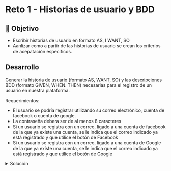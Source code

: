 # Reto 1 - Historias de usuario y BDD

## :dart: Objetivo

- Escribir historias de usuario en formato AS, I WANT, SO
- Aanlizar como a partir de las historias de usuario se crean los criterios de acepatación especificos.

## Desarrollo

Generar la historia de usuario (formato AS, WANT, SO) y las descripciones BDD (formato GIVEN, WHEN. THEN) necesarias
para el registro de un usuario en nuestra plataforma.

Requerimientos:

- El usuario se podría registrar utilizando su correo electrónico, cuenta de facebook o cuenta de google.
- La contraseña debera ser de al menos 8 caracteres
- Si un usuario se registra con un correo, ligado a una cuenta de facebook de la que ya existe una cuenta, se le indica
  que el correo indicado ya está registrado y que utilice el botón de Facebook
- Si un usuario se registra con un correo, ligado a una cuenta de Google de la que ya existe una cuenta, se le indica
  que el correo indicado ya está registrado y que utilice el botón de Google

<details>
  <summary>Solución</summary>
  
1. Como primer paso y tomando en cuenta los requerimientos describiremos de manera genera la tarea que se quiere realizar en el sistema,quién la quiere realizar, cómo la quiere realizar y para qué la quiere realizar.

## Historia de usuario Sign up

**AS** un usuario
**I WANT** poder registrarme utilizando mi correo, cuenta de facebook o google
**SO** puedo ingresar a la aplicación con mi cuenta
  
2. Con nuestra historia de usuario describiendo de forma global la tarea a realizar, ahora describiremos en detalle el funcionamiento con los criterios de aceptación

## Criterios de aceptación

**GIVEN** un usuario
**WHEN** se registra con correo y contraseña
**THEN** se crea su registro en la aplicación

**GIVEN** un usuario
**WHEN** ingresa una contraseña de longitud menor a 8 caracteres
**THEN** se le indica que requiere una contraseña de al menos 8 caracteres

**GIVEN** un usuario
**WHEN** se registra con una cuenta de facebook **sin correo** asociado
**THEN** se crea su registro en la aplicación

**GIVEN** un usuario
**WHEN** se registra con una cuenta de facebook con correo asociado
**THEN** se crea su registro en la aplicación

**GIVEN** un usuario
**WHEN** se registra con una cuenta de google
**THEN** se crea su registro en la aplicación

**GIVEN** un usuario
**WHEN** se registra con un correo del que ya existe una cuenta
**THEN** se le indica que el correo indicado ya ya esta registrado

**GIVEN** un usuario
**WHEN** se registra con un correo, ligado a una cuenta de facebook de la que ya existe una cuenta
**THEN** se le indica que el correo indicado ya ya esta registrado y que utilice el boton de Facebook

**GIVEN** un usuario
**WHEN** se registra con un correo, ligado a una cuenta de google de la que ya existe una cuenta
**THEN** se le indica que el correo indicado ya ya esta registrado y que utilice el boton de google
</details>
